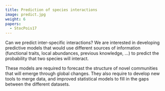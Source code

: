 ```yaml
---
title: Prediction of species interactions
image: predict.jpg
weight: 6
papers:
  - StocPois17
---
```


Can we predict inter-specific interactions? We are interested in developing
predictive models that would use different sources of information (functional
traits, local abundances, previous knowledge, ...) to predict the probability
that two species will interact.

<!--more-->

These models are required to forecast the
structure of novel communities that will emerge through global changes. They
also require to develop new tools to merge data, and improved statistical
models to fill in the gaps between the different datasets.
